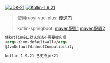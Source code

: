 [![JDK-21](https://img.shields.io/badge/JDK-21-green.svg)]()
[![Kotlin-1.9.21](https://img.shields.io/badge/Kotlin-1.9.21-green.svg)]()

> 使用ruoyi-vue-plus: [传送门](https://plus-doc.dromara.org/#/common/demo_system)

> kotlin-springboot:
> [maven配置1](https://www.uoften.com/article/212843.html)
> [maven配置2](https://blog.csdn.net/weixin_33756418/article/details/90304544)

~~~ html
使kotlin接口默认方法不需要被实现
<arg>-Xjvm-default=all</arg>
@JvmDefaultWithoutCompatibility
~~~

~~~ html
kotlin 1.9.21 已支持jdk21
~~~
